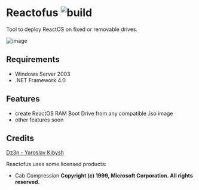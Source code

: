 # Reactofus ![build](https://travis-ci.com/feel-the-dz3n/Reactofus.svg?branch=master)
Tool to deploy ReactOS on fixed or removable drives.

![image](https://user-images.githubusercontent.com/25367511/58763225-ccbffe80-8560-11e9-8b2f-c57ab494d908.png)

## Requirements
- Windows Server 2003
- .NET Framework 4.0

## Features
- create ReactOS RAM Boot Drive from any compatible .iso image
- other features soon

## Credits
[Dz3n - Yaroslav Kibysh](https://github.com/feel-the-dz3n)


Reactofus uses some licensed products:
- Cab Compression
**Copyright (c) 1999, Microsoft Corporation.  All rights reserved.**
